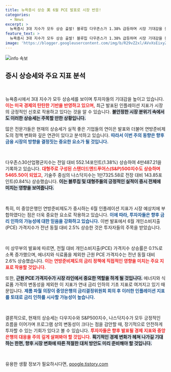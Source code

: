 ```yaml
---
title: 뉴욕증시 상승 美 6월 PCE 발표로 시장 반응!
categories:
  - News
excerpt: >
  뉴욕증시 3대 지수가 모두 상승 출발! 블루칩 다우존스가 1.38% 급등하며 시장 기대감을 높이고, 연준 금리 인하 가능성도 제기. 투자자들의 집중이 쏠리는 가운데, 앞으로의 흐름은?
feature_text: >
  뉴욕증시 3대 지수가 모두 상승 출발! 블루칩 다우존스가 1.38% 급등하며 시장 기대감을 높이고, 연준 금리 인하 가능성도 제기. 투자자들의 집중이 쏠리는 가운데, 앞으로의 흐름은?
image: 'https://blogger.googleusercontent.com/img/b/R29vZ2xl/AVvXsEixyZcFfHzMRdzZMjFBmAUKJYCLCGyLL1o632UiGVXcaFdKo_bkvkuCioo0uUKlGfBVcT3P84aROyZIXSBEx3Aw5nCQ3pTgDom1WDC4m8eifvWiAmWEEVb4x6G_l8C0QH225ldMjyaFvpxGEBGNO37VmDTDMHGhJPq73UglMfDca1-0aw/s1600/blogspot.png'
---
```


<p><img src="https://blogger.googleusercontent.com/img/b/R29vZ2xl/AVvXsEixyZcFfHzMRdzZMjFBmAUKJYCLCGyLL1o632UiGVXcaFdKo_bkvkuCioo0uUKlGfBVcT3P84aROyZIXSBEx3Aw5nCQ3pTgDom1WDC4m8eifvWiAmWEEVb4x6G_l8C0QH225ldMjyaFvpxGEBGNO37VmDTDMHGhJPq73UglMfDca1-0aw/s1600/blogspot.png" alt="info 속보" /></p>

<h2 data-ke-size="size26">증시 상승세와 주요 지표 분석</h2>

<p data-ke-size="size16">&nbsp;</p>

<p>뉴욕증시에서 3대 지수가 모두 상승세를 보이며 투자자들의 기대감을 높이고 있습니다. <b><span style="color: #ee2323;">이는 미국 경제의 탄탄한 기반을 반영하고 있으며,</span></b> 최근 발표된 인플레이션 지표가 시장의 긍정적인 신호로 작용하고 있다는 것을 알 수 있습니다. <b><span style="background-color: #21538527;">불안정한 시장 분위기 속에서도 이러한 상승세는 주목할 만한 상황입니다.</span></b></p>

<p>많은 전문가들은 현재의 상승세가 실적 좋은 기업들의 연이은 발표와 더불어 연방준비제도의 정책 변화와 깊은 연관이 있다고 분석하고 있습니다. <b><span style="color: #1a5490;">따라서 이번 주의 동향은 향후 금융 시장의 방향을 결정짓는 중요한 요소가 될 것입니다.</span></b> </p>

<p data-ke-size="size16">&nbsp;</p>

<p>다우존스30산업평균지수는 전일 대비 552.14포인트(1.38%) 상승하여 4만487.21을 기록하고 있습니다. <b><span style="color: #ee2323;">대형주로 구성된 스탠더드앤드푸어스(S&amp;P)500지수도 상승하며 5465.50이 되었고,</span></b> 기술주 중심의 나스닥지수는 1만7325.58로 전장 대비 143.85포인트(0.84%) 상승했습니다. <b><span style="background-color: #21538527;">이는 블루칩 및 대형주들의 긍정적인 실적이 증시 전체에 미치는 영향을 보여줍니다.</span></b></p>

<p data-ke-size="size16">&nbsp;</p>

<p>특히, 미 중앙은행인 연방준비제도가 중시하는 6월 인플레이션 지표가 시장 예상치에 부합하였다는 점은 더욱 중요한 요소로 작용하고 있습니다. <b><span style="color: #1a5490;">이에 따라, 투자자들은 향후 금리 인하의 가능성에 대한 믿음을 강화하고 있습니다.</span></b> 이번 발표에서 6월 개인소비지출(PCE) 가격지수가 전년 동월 대비 2.5% 상승한 것은 투자자들의 주목을 받았습니다.</p>

<p data-ke-size="size16">&nbsp;</p>

<p>미 상무부의 발표에 따르면, 전월 대비 개인소비지출(PCE) 가격지수 상승률은 0.1%로 소폭 증가했으며, 에너지와 식료품을 제외한 근원 PCE 가격지수는 전년 동월 대비 2.6% 상승했습니다. <b><span style="color: #ee2323;">이는 연방준비제도의 금리 정책에 직접적인 영향을 미치는 주요 지표로 작용할 것입니다.</span></b> </p>

<p>또한, <b><span style="background-color: #21538527;">근원 PCE 가격지수가 시장 라인에서 중요한 역할을 하게 될 것입니다.</span></b> 에너지와 식료품 가격의 변동성을 제외한 이 지표가 연내 금리 인하의 기초 지표로 여겨지고 있기 때문입니다. <b><span style="color: #1a5490;">제롬 파월 의장이 중앙은행의 금리결정위원회 회의 후 이러한 인플레이션 지표를 토대로 금리 인하를 시사할 가능성이 높습니다.</span></b></p>

<p data-ke-size="size16">&nbsp;</p>

<p>결론적으로, 현재의 상승세는 다우지수와 S&amp;P500지수, 나스닥지수가 모두 긍정적인 흐름을 이어가며 프로그램 상의 변동성이 크다는 점을 감안할 때, 장기적으로 안전하게 투자할 수 있는 기회가 있다고 볼 수 있습니다. <b><span style="color: #ee2323;">투자자들은 향후 발표될 경제 지표와 중앙은행의 대응을 주의 깊게 살펴봐야 할 것입니다.</span></b> <b><span style="background-color: #21538527;">획기적인 경제 변화가 헤쳐 나가길 기대하는 한편, 향후 시장 변화에 따른 적절한 대처 방안도 미리 준비해야 할 것입니다.</span></b> </p>

<p data-ke-size="size16">&nbsp;</p>
유용한 생활 정보가 필요하시다면, <a href="https://qoogle.tistory.com" rel="dofollow">qoogle.tistory.com</a>


